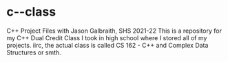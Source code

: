 # c--class
C++ Project Files with Jason Galbraith, SHS 2021-22
This is a repository for my C++ Dual Credit Class I took in high school where I stored all of my projects.
iirc, the actual class is called CS 162 - C++ and Complex Data Structures or smth.
